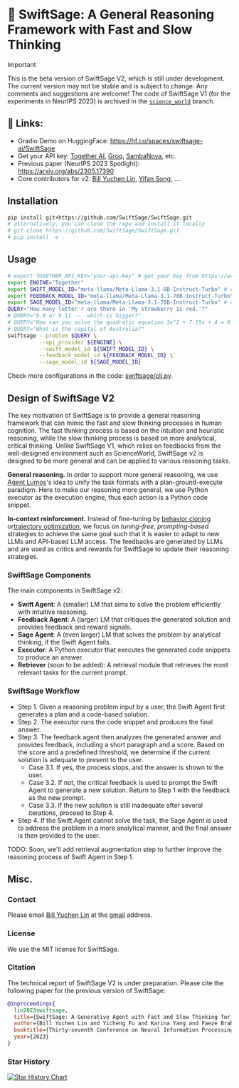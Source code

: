 # 🤖 SwiftSage: A General Reasoning Framework with Fast and Slow Thinking

> [!IMPORTANT]
> This is the beta version of SwiftSage V2, which is still under development. The current version may not be stable and is subject to change. Any comments and suggestions are welcome! 
> The code of SwiftSage V1 (for the experiments in NeurIPS 2023) is archived in the [`science_world`](https://github.com/SwiftSage/SwiftSage/tree/science_world) branch.


<!-- Github Readme Important Callout box note -->
## 🔗 Links:
- Gradio Demo on HuggingFace: https://hf.co/spaces/swiftsage-ai/SwiftSage
- Get your API key: [Together AI](https://www.together.ai), [Groq](https://groq.com/), [SambaNova](https://www.sambanova.ai), etc.
- Previous paper (NeurIPS 2023 Spotlight): https://arxiv.org/abs/2305.17390 
- Core contributors for v2: [Bill Yuchen Lin](https://yuchenlin.xyz/), [Yifan Song](https://scholar.google.com/citations?user=b_HfZhQAAAAJ&hl=en), .... 

## Installation

```bash
pip install git+https://github.com/SwiftSage/SwiftSage.git  
# alternatively, you can clone the repo and install it locally
# git clone https://github.com/SwiftSage/SwiftSage.git
# pip install -e .
```

## Usage

```bash
# export TOGETHER_API_KEY="your-api-key" # get your key from https://www.together.ai
export ENGINE="Together"
export SWIFT_MODEL_ID="meta-llama/Meta-Llama-3.1-8B-Instruct-Turbo" # can be 70B for more complex reasoning
export FEEDBACK_MODEL_ID="meta-llama/Meta-Llama-3.1-70B-Instruct-Turbo" 
export SAGE_MODEL_ID="meta-llama/Meta-Llama-3.1-70B-Instruct-Turbo" # can be 405B for more complex reasoning
QUERY="How many letter r are there in 'My strawberry is red.'?"
# QUERY="9.9 or 9.11 --  which is bigger?"
# QUERY="How can you solve the quadratic equation 3x^2 + 7.15x + 4 = 0 using the quadratic formula?"
# QUERY="What is the capital of Australia?"
swiftsage --problem $QUERY \
          --api_provider ${ENGINE} \
          --swift_model_id ${SWIFT_MODEL_ID} \
          --feedback_model_id ${FEEDBACK_MODEL_ID} \
          --sage_model_id ${SAGE_MODEL_ID}
```

<!--  

export SWIFT_MODEL_ID="meta-llama/Meta-Llama-3.1-8B-Instruct-Turbo"
export FEEDBACK_MODEL_ID="meta-llama/Meta-Llama-3.1-70B-Instruct-Turbo"
export SAGE_MODEL_ID="meta-llama/Meta-Llama-3.1-405B-Instruct-Turbo"

swiftsage --problem "9.9 or 9.11 --  which is bigger?" \
          --api_provider ${ENGINE} \
          --swift_model_id ${SWIFT_MODEL_ID} \
          --feedback_model_id ${FEEDBACK_MODEL_ID} \
          --sage_model_id ${SAGE_MODEL_ID} 

 -->

Check more configurations in the code: [swiftsage/cli.py](swiftsage/cli.py).

## Design of SwiftSage V2 

The key motivation of SwiftSage is to provide a general reasoning framework that can mimic the fast and slow thinking processes in human cognition. The fast thinking process is based on the intuition and heuristic reasoning, while the slow thinking process is based on more analytical, critical thinking. Unlike SwiftSage V1, which relies on feedbacks from the well-designed environment such as ScienceWorld, SwiftSage v2 is designed to be more general and can be applied to various reasoning tasks. 

**General reasoning.** In order to support more general reasoning, we use [Agent Lumos](https://arxiv.org/abs/2311.05657)'s idea to unify the task formats with a plan-ground-execute paradigm. Here to make our reasoning more general, we use Python executor as the execution engine, thus each action is a Python code snippet.

**In-context reinforcement.** Instead of fine-tuning by [behavior cloning](https://arxiv.org/abs/2311.05657) or[trajectory optimization](https://arxiv.org/abs/2403.02502), we focus on *tuning-free, prompting-based* strategies to achieve the same goal such that it is easier to adapt to new LLMs and API-based LLM access. The feedbacks are generated by LLMs and are used as critics and rewards for SwiftSage to update their reasoning strategies.

### SwiftSage Components

The main components in SwiftSage v2: 
- **Swift Agent**: A (smaller) LM that aims to solve the problem efficiently with intuitive reasoning.
- **Feedback Agent**: A (larger) LM that critiques the generated solution and provides feedback and reward signals.
- **Sage Agent**: A (even larger) LM that solves the problem by analytical thinking, if the Swift Agent fails.
- **Executor**: A Python executor that executes the generated code snippets to produce an answer.
- **Retriever** (soon to be added): A retrieval module that retrieves the most relevant tasks for the current prompt.



### SwiftSage Workflow

- Step 1. Given a reasoning problem input by a user, the Swift Agent first generates a plan and a code-based solution.
- Step 2. The executor runs the code snippet and produces the final answer.
- Step 3. The feedback agent then analyzes the generated answer and provides feedback, including a short paragraph and a score. Based on the score and a predefined threshold, we determine if the current solution is adequate to present to the user.
    - Case 3.1. If yes, the process stops, and the answer is shown to the user.
    - Case 3.2. If not, the critical feedback is used to prompt the Swift Agent to generate a new solution. Return to Step 1 with the feedback as the new prompt.
    - Case 3.3. If the new solution is still inadequate after several iterations, proceed to Step 4.
- Step 4. If the Swift Agent cannot solve the task, the Sage Agent is used to address the problem in a more analytical manner, and the final answer is then provided to the user.


TODO: Soon, we'll add retrieval augmentation step to further improve the reasoning process of Swift Agent in Step 1.


## Misc.

### Contact

Please email [Bill Yuchen Lin](https://yuchenlin.xyz) at the [gmail](yuchenlin1995@gmail.com) address.

### License
We use the MIT license for SwiftSage.

### Citation 
The technical report of SwiftSage V2 is under preparation. Please cite the following paper for the previous version of SwiftSage: 
```bib
@inproceedings{
  lin2023swiftsage,
  title={SwiftSage: A Generative Agent with Fast and Slow Thinking for Complex Interactive Tasks},
  author={Bill Yuchen Lin and Yicheng Fu and Karina Yang and Faeze Brahman and Shiyu Huang and Chandra Bhagavatula and Prithviraj Ammanabrolu and Yejin Choi and Xiang Ren},
  booktitle={Thirty-seventh Conference on Neural Information Processing Systems},
  year={2023}
}
```

### Star History

[![Star History Chart](https://api.star-history.com/svg?repos=SwiftSage/SwiftSage&type=Date)](https://star-history.com/#SwiftSage/SwiftSage&Date)

